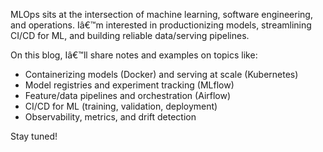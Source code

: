 ﻿MLOps sits at the intersection of machine learning, software engineering, and operations. Iâ€™m interested in productionizing models, streamlining CI/CD for ML, and building reliable data/serving pipelines.

On this blog, Iâ€™ll share notes and examples on topics like:

- Containerizing models (Docker) and serving at scale (Kubernetes)
- Model registries and experiment tracking (MLflow)
- Feature/data pipelines and orchestration (Airflow)
- CI/CD for ML (training, validation, deployment)
- Observability, metrics, and drift detection

Stay tuned!

